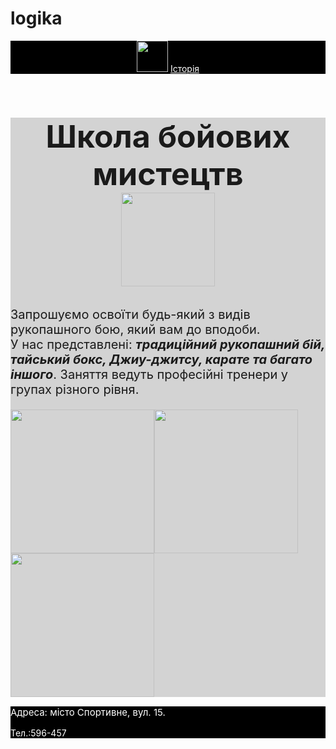 # logika

<html>
<title>panda</title>
<body style="sans serif">

<header style="background-color:black">
    <img src="https://lms.logikaschool.com/uploads/2020/10/boxing-1293088_640_0_1602494675.png" height="50px"/>
    <a href="https://uk.wikipedia.org/wiki/Бойові_мистецтва" style="color:white">Історія</a>
</header>
<main style="background-color:lightgray">
    <h1 style="font-size:50px;background-color:lightgray; text-align:center">Школа бойових мистецтв<br/>
    <img src="https://lms.logikaschool.com/uploads/2020/10/thai-boxing-297023_1280_0_1602496230.png" height="150"/></h1>
    <p style="font-size:20px">Запрошуємо освоїти будь-який з видів рукопашного бою, який вам до вподоби. <br/>У нас представлені: <b><i>традиційний рукопашний бій, тайський бокс, Джиу-джитсу, карате та багато іншого</i></b>. Заняття ведуть професійні тренери у групах різного рівня.</p>
    <img src="https://lms.logikaschool.com/uploads/2020/10/karate-4575114_640_0_1602523338.png" height="230px";/><img src="https://lms.logikaschool.com/uploads/2020/10/punching-bag_0_1602525500.png" height="230px";/><img src="https://lms.logikaschool.com/uploads/2020/10/boxing-ring_0_1602525156.png" height="230px";/>
</main>
<footer style="background-color:black;color:white;">
    <p style="font-size:15px"> Адреса: місто Спортивне, вул. 15.</p>
    <p>Тел.:596-457</p>
</footer>
</body>
</html>
